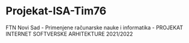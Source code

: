 # Projekat-ISA-Tim76
FTN Novi Sad - Primenjene računarske nauke i informatika - PROJEKAT INTERNET SOFTVERSKE ARHITEKTURE 2021/2022
